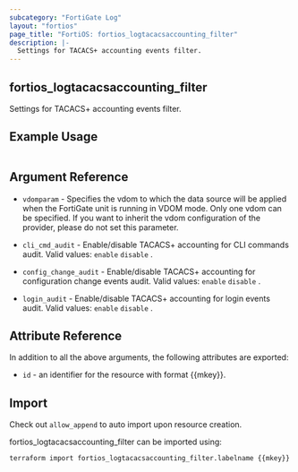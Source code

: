 ```yaml
---
subcategory: "FortiGate Log"
layout: "fortios"
page_title: "FortiOS: fortios_logtacacsaccounting_filter"
description: |-
  Settings for TACACS+ accounting events filter.
---
```


## fortios_logtacacsaccounting_filter
Settings for TACACS+ accounting events filter.

## Example Usage

```hcl

```

## Argument Reference
* `vdomparam` - Specifies the vdom to which the data source will be applied when the FortiGate unit is running in VDOM mode. Only one vdom can be specified. If you want to inherit the vdom configuration of the provider, please do not set this parameter.

* `cli_cmd_audit` - Enable/disable TACACS+ accounting for CLI commands audit. Valid values: `enable` `disable` .
* `config_change_audit` - Enable/disable TACACS+ accounting for configuration change events audit. Valid values: `enable` `disable` .
* `login_audit` - Enable/disable TACACS+ accounting for login events audit. Valid values: `enable` `disable` .

## Attribute Reference

In addition to all the above arguments, the following attributes are exported:
* `id` - an identifier for the resource with format {{mkey}}.

## Import

Check out `allow_append` to auto import upon resource creation.

fortios_logtacacsaccounting_filter can be imported using:
```sh
terraform import fortios_logtacacsaccounting_filter.labelname {{mkey}}
```
